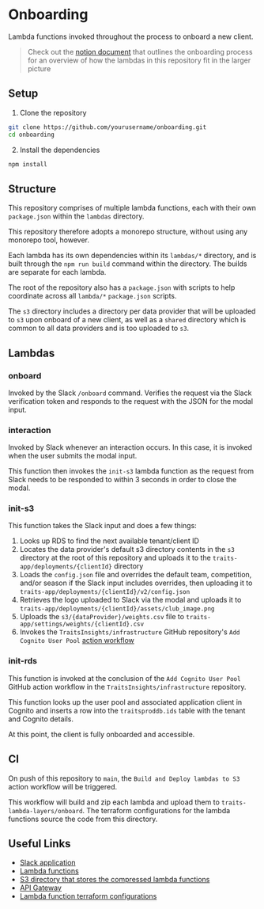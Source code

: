 # Onboarding

Lambda functions invoked throughout the process to onboard a new client.

> Check out the [notion document](https://www.notion.so/traitsinsights/Client-Onboard-13ce6565411a8072bd10c68143e89b88) that outlines the onboarding process for an overview of how the lambdas in this repository fit in the larger picture

## Setup

1. Clone the repository

```sh
git clone https://github.com/yourusername/onboarding.git
cd onboarding
```

2. Install the dependencies

```sh
npm install
```

## Structure

This repository comprises of multiple lambda functions, each with their own `package.json` within the `lambdas` directory.

This repository therefore adopts a monorepo structure, without using any monorepo tool, however.

Each lambda has its own dependencies within its `lambdas/*` directory, and is built through the `npm run build` command within the directory. The builds are separate for each lambda.

The root of the repository also has a `package.json` with scripts to help coordinate across all `lambda/*` `package.json` scripts.

The `s3` directory includes a directory per data provider that will be uploaded to `s3` upon onboard of a new client, as well as a `shared` directory which is common to all data providers and is too uploaded to `s3`.

## Lambdas

### onboard

Invoked by the Slack `/onboard` command. Verifies the request via the Slack verification token and responds to the request with the JSON for the modal input.

### interaction

Invoked by Slack whenever an interaction occurs. In this case, it is invoked when the user submits the modal input.

This function then invokes the `init-s3` lambda function as the request from Slack needs to be responded to within 3 seconds in order to close the modal.

### init-s3

This function takes the Slack input and does a few things:

1. Looks up RDS to find the next available tenant/client ID
2. Locates the data provider's default s3 directory contents in the `s3` directory at the root of this repository and uploads it to the `traits-app/deployments/{clientId}` directory
3. Loads the `config.json` file and overrides the default team, competition, and/or season if the Slack input includes overrides, then uploading it to `traits-app/deployments/{clientId}/v2/config.json`
4. Retrieves the logo uploaded to Slack via the modal and uploads it to `traits-app/deployments/{clientId}/assets/club_image.png`
5. Uploads the `s3/{dataProvider}/weights.csv` file to `traits-app/settings/weights/{clientId}.csv`
6. Invokes the `TraitsInsights/infrastructure` GitHub repository's `Add Cognito User Pool` [action workflow](https://github.com/TraitsInsights/infrastructure/actions/workflows/add-cognito-user-pool.yml)

### init-rds

This function is invoked at the conclusion of the `Add Cognito User Pool` GitHub action workflow in the `TraitsInsights/infrastructure` repository.

This function looks up the user pool and associated application client in Cognito and inserts a row into the `traitsproddb.ids` table with the tenant and Cognito details.

At this point, the client is fully onboarded and accessible.

## CI

On push of this repository to `main`, the `Build and Deploy lambdas to S3` action workflow will be triggered.

This workflow will build and zip each lambda and upload them to `traits-lambda-layers/onboard`. The terraform configurations for the lambda functions source the code from this directory.

## Useful Links

- [Slack application](https://api.slack.com/apps/A07U2NURWBT/general)
- [Lambda functions](https://eu-west-1.console.aws.amazon.com/lambda/home?region=eu-west-1#/functions)
- [S3 directory that stores the compressed lambda functions](https://eu-west-1.console.aws.amazon.com/s3/buckets/traits-lambda-layers?region=eu-west-1&bucketType=general&prefix=onboard/&showversions=false)
- [API Gateway](https://eu-west-1.console.aws.amazon.com/apigateway/main/apis/a7bqo16ypf/resources?api=a7bqo16ypf&region=eu-west-1)
- [Lambda function terraform configurations](https://github.com/TraitsInsights/infrastructure/blob/main/terraform/production/onboard.tf)


